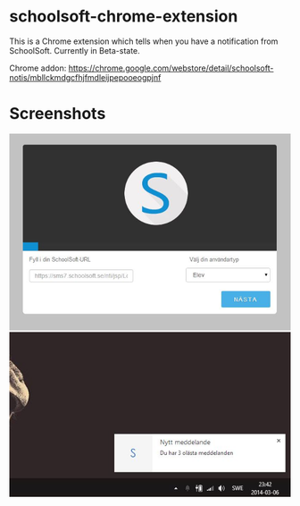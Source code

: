 schoolsoft-chrome-extension
===========================

This is a Chrome extension which tells when you have a notification from SchoolSoft. Currently in Beta-state. 

Chrome addon: https://chrome.google.com/webstore/detail/schoolsoft-notis/mbllckmdgcfhjfmdleijpepooeogpjnf


Screenshots
===========
![Setup page](/screenshots/setup.jpg "Setup page when installed")
![Notification](/screenshots/notice.jpg "A small desktop notification")
